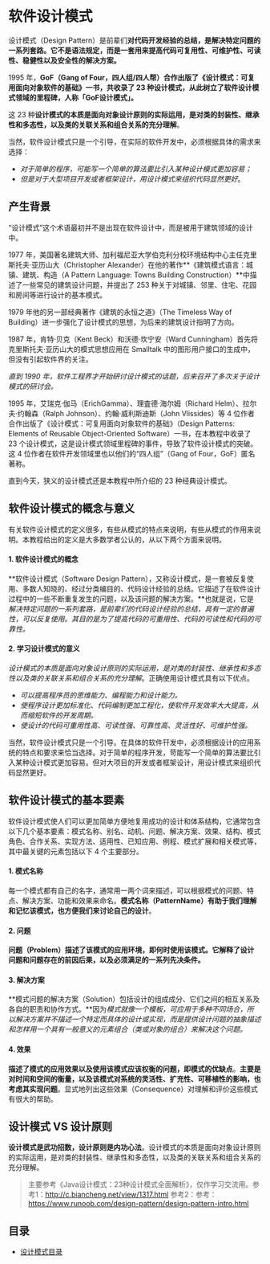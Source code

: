 # 软件设计模式

设计模式（Design Pattern）是前辈们**对代码开发经验的总结，是解决特定问题的一系列套路。它不是语法规定，而是一套用来提高代码可复用性、可维护性、可读性、稳健性以及安全性的解决方案。**

1995 年，**GoF（Gang of Four，四人组/四人帮）合作出版了《设计模式：可复用面向对象软件的基础》一书，共收录了 23 种设计模式，从此树立了软件设计模式领域的里程碑，人称「GoF设计模式」。**

这 23 种**设计模式的本质是面向对象设计原则的实际运用，是对类的封装性、继承性和多态性，以及类的关联关系和组合关系的充分理解**。

当然，软件设计模式只是一个引导，在实际的软件开发中，必须根据具体的需求来选择：

- *对于简单的程序，可能写一个简单的算法要比引入某种设计模式更加容易；*
- *但是对于大型项目开发或者框架设计，用设计模式来组织代码显然更好*。

## 产生背景

“设计模式”这个术语最初并不是出现在软件设计中，而是被用于建筑领域的设计中。

1977 年，美国著名建筑大师、加利福尼亚大学伯克利分校环境结构中心主任克里斯托夫·亚历山大（Christopher Alexander）在他的著作**《建筑模式语言：城镇、建筑、构造（A Pattern Language: Towns Building Construction）**中描述了一些常见的建筑设计问题，并提出了 253 种关于对城镇、邻里、住宅、花园和房间等进行设计的基本模式。

1979 年他的另一部经典著作《建筑的永恒之道》（The Timeless Way of Building）进一步强化了设计模式的思想，为后来的建筑设计指明了方向。

1987 年，肯特·贝克（Kent Beck）和沃德·坎宁安（Ward Cunningham）首先将克里斯托夫·亚历山大的模式思想应用在 Smalltalk 中的图形用户接口的生成中，但没有引起软件界的关注。

*直到 1990 年，软件工程界才开始研讨设计模式的话题，后来召开了多次关于设计模式的研讨会。*

1995 年，艾瑞克·伽马（ErichGamma）、理査德·海尔姆（Richard Helm）、拉尔夫·约翰森（Ralph Johnson）、约翰·威利斯迪斯（John Vlissides）等 4 位作者合作出版了《设计模式：可复用面向对象软件的基础》（Design Patterns: Elements of Reusable Object-Oriented Software）一书，在本教程中收录了 23 个设计模式，这是设计模式领域里程碑的事件，导致了软件设计模式的突破。这 4 位作者在软件开发领域里也以他们的“四人组”（Gang of Four，GoF）匿名著称。

直到今天，狭义的设计模式还是本教程中所介绍的 23 种经典设计模式。

## 软件设计模式的概念与意义
有关软件设计模式的定义很多，有些从模式的特点来说明，有些从模式的作用来说明。本教程给出的定义是大多数学者公认的，从以下两个方面来说明。

#### 1. 软件设计模式的概念

**软件设计模式（Software Design Pattern），又称设计模式，是一套被反复使用、多数人知晓的、经过分类编目的、代码设计经验的总结。它描述了在软件设计过程中的一些不断重复发生的问题，以及该问题的解决方案。**也就是说，它是*解决特定问题的一系列套路，是前辈们的代码设计经验的总结，具有一定的普遍性，可以反复使用。其目的是为了提高代码的可重用性、代码的可读性和代码的可靠性。*

#### 2. 学习设计模式的意义

*设计模式的本质是面向对象设计原则的实际运用，是对类的封装性、继承性和多态性以及类的关联关系和组合关系的充分理解*。正确使用设计模式具有以下优点。

- *可以提高程序员的思维能力、编程能力和设计能力。*
- *使程序设计更加标准化、代码编制更加工程化，使软件开发效率大大提高，从而缩短软件的开发周期。*
- *使设计的代码可重用性高、可读性强、可靠性高、灵活性好、可维护性强。*

当然，软件设计模式只是一个引导。在具体的软件幵发中，必须根据设计的应用系统的特点和要求来恰当选择。对于简单的程序开发，苛能写一个简单的算法要比引入某种设计模式更加容易。但对大项目的开发或者框架设计，用设计模式来组织代码显然更好。

## 软件设计模式的基本要素
软件设计模式使人们可以更加简单方便地复用成功的设计和体系结构，它通常包含以下几个基本要素：模式名称、别名、动机、问题、解决方案、效果、结构、模式角色、合作关系、实现方法、适用性、已知应用、例程、模式扩展和相关模式等，其中最关键的元素包括以下 4 个主要部分。

#### 1. 模式名称
每一个模式都有自己的名字，通常用一两个词来描述，可以根据模式的问题、特点、解决方案、功能和效果来命名。**模式名称（PatternName）有助于我们理解和记忆该模式，也方便我们来讨论自己的设计**。

#### 2. 问题
**问题（Problem）描述了该模式的应用环境，即何时使用该模式。它解释了设计问题和问题存在的前因后果，以及必须满足的一系列先决条件。**

#### 3. 解决方案
**模式问题的解决方案（Solution）包括设计的组成成分、它们之间的相互关系及各自的职责和协作方式。**因为*模式就像一个模板，可应用于多种不同场合，所以解决方案并不描述一个特定而具体的设计或实现，而是提供设计问题的抽象描述和怎样用一个具有一般意义的元素组合（类或对象的组合）来解决这个问题。*

#### 4. 效果
**描述了模式的应用效果以及使用该模式应该权衡的问题，即模式的优缺点**。**主要是对时间和空间的衡量，以及该模式对系统的灵活性、扩充性、可移植性的影响，也考虑其实现问题**。显式地列出这些效果（Consequence）对理解和评价这些模式有很大的帮助。

## 设计模式 VS 设计原则

**设计模式是武功招数，设计原则是内功心法**。设计模式的本质是面向对象设计原则的实际运用，是对类的封装性、继承性和多态性，以及类的关联关系和组合关系的充分理解。



> 主要参考《Java设计模式：23种设计模式全面解析》，仅作学习交流用。参考1：http://c.biancheng.net/view/1317.html  参考2：参考：https://www.runoob.com/design-pattern/design-pattern-intro.html



## 目录

* [设计模式目录](SUMMARY.md)

